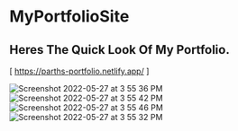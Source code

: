 # MyPortfolioSite
## Heres The Quick Look Of My Portfolio.

[ https://parths-portfolio.netlify.app/ ]


![Screenshot 2022-05-27 at 3 55 36 PM](https://user-images.githubusercontent.com/101855753/170682303-ac9c167b-0cc7-40c8-b73a-3b8d82287d4d.png)
![Screenshot 2022-05-27 at 3 55 42 PM](https://user-images.githubusercontent.com/101855753/170682324-d58675de-73fd-4b01-8968-efaa3885b588.png)
![Screenshot 2022-05-27 at 3 55 46 PM](https://user-images.githubusercontent.com/101855753/170682340-e07ce8f3-7895-4a85-98ec-45ea51b97919.png)
![Screenshot 2022-05-27 at 3 55 32 PM](https://user-images.githubusercontent.com/101855753/170682366-4cd6a19f-349c-4147-ab3d-0104df25e60e.png)


